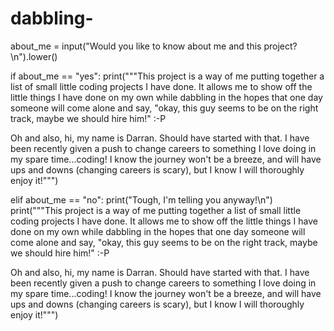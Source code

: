 # dabbling-
about_me = input("Would you like to know about me and this project?\n").lower()

if about_me == "yes":
    print("""This project is a way of me putting together a list of small little coding projects I have done. 
It allows me to show off the little things I have done on my own while dabbling in the hopes that one day someone will 
come alone and say, "okay, this guy seems to be on the right track, maybe we should hire him!" :-P

Oh and also, hi, my name is Darran. Should have started with that. I have been recently given a push to change careers 
to something I love doing in my spare time...coding! I know the journey won't be a breeze, and will have ups and downs 
(changing careers is scary), but I know I will thoroughly enjoy it!""")

elif about_me == "no":
    print("Tough, I'm telling you anyway!\n")
    print("""This project is a way of me putting together a list of small little coding projects I have done. 
It allows me to show off the little things I have done on my own while dabbling in the hopes that one day someone will 
come alone and say, "okay, this guy seems to be on the right track, maybe we should hire him!" :-P

Oh and also, hi, my name is Darran. Should have started with that. I have been recently given a push to change careers 
to something I love doing in my spare time...coding! I know the journey won't be a breeze, and will have ups and downs 
(changing careers is scary), but I know I will thoroughly enjoy it!""")
